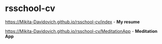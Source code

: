 # rsschool-cv
https://Mikita-Davidovich.github.io/rsschool-cv/index -  **My resume**

https://Mikita-Davidovich.github.io/rsschool-cv/MeditationApp - **Meditation App**

